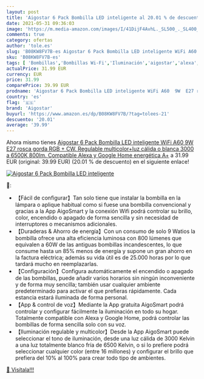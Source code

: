```yaml
---
layout: post
title: 'Aigostar 6 Pack Bombilla LED inteligente al 20.01 % de descuento'
date: 2021-05-31 09:36:03
image: 'https://m.media-amazon.com/images/I/41DijF4AvhL._SL500_._SL400_.jpg'
comments: true
category: ofertas
author: 'tole.es'
slug: 'B08KW8FV7B-es Aigostar 6 Pack Bombilla LED inteligente WiFi A60 9W E27...'
sku: 'B08KW8FV7B-es'
tags: [ 'Bombillas','Bombillas Wi-Fi','Iluminación','aigostar','alexa','google','home', ]
actualPrice: 31.99 EUR
currency: EUR
price: 31.99
comparePrice: 39.99 EUR
prodname: 'Aigostar 6 Pack Bombilla LED inteligente WiFi A60  9W  E27 rosca gorda  RGB + CW. Regulable multicolor+luz cálida o blanca 3000 a 6500K  800lm. Compatible Alexa y Google Home  energética A+'
country: 'es'
flag: '🇪🇸'
brand: 'Aigostar'
buyurl: 'https://www.amazon.es/dp/B08KW8FV7B/?tag=tolees-21'
descuento: '20.01'
average: '39.99'
---
```


Ahora mismo tienes [Aigostar 6 Pack Bombilla LED inteligente WiFi A60  9W  E27 rosca gorda  RGB + CW. Regulable multicolor+luz cálida o blanca 3000 a 6500K  800lm. Compatible Alexa y Google Home  energética A+](https://www.amazon.es/dp/B08KW8FV7B/?tag=tolees-21) a 31.99 EUR (original: 39.99 EUR) (20.01 %  de descuento) en el siguiente enlace!

[![Aigostar 6 Pack Bombilla LED inteligente](https://m.media-amazon.com/images/I/41DijF4AvhL._SL500_._SL400_.jpg)](https://www.amazon.es/dp/B08KW8FV7B/?tag=tolees-21)

🔎:

- 【Fácil de configurar】Tan solo tiene que instalar la bombilla en la lámpara o aplique habitual como si fuese una bombilla convencional y gracias a la App AigoSmart y la conexión Wifi podrá controlar su brillo, color, encendido o apagado de forma sencilla y sin necesidad de interruptores o mecanismos adicionales.
- 【Duraderas & Ahorro de energía】Con un consumo de solo 9 Watios la bombilla ofrece una alta eficiencia luminosa con 800 lúmenes que equivalen a 60W de las antiguas bombillas incandescentes, lo que consume hasta un 85% menos de energía y supone un gran ahorro en la factura eléctrica; además su vida útil es de 25.000 horas por lo que tardará mucho en reemplazarlas.
- 【Configuración】Configura automáticamente el encendido o apagado de las bombillas, puede añadir varios horarios sin ningún inconveniente y de forma muy sencilla; también usar cualquier ambiente predeterminado para activar el que prefieras rápidamente. Cada estancia estará iluminada de forma personal.
- 【App & control de voz】Mediante la App gratuita AigoSmart podrá controlar y configurar fácilmente la iluminación en todo su hogar. Totalmente compatible con Alexa y Google Home, podrá controlar las bombillas de forma sencilla solo con su voz.
- 【Iluminación regulable y multicolor】Desde la App AigoSmart puede seleccionar el tono de iluminación, desde una luz cálida de 3000 Kelvin a una luz totalmente blanco fría de 6500 Kelvin, o si lo prefiere podrá seleccionar cualquier color (entre 16 millones) y configurar el brillo que prefiera del 10% al 100% para crear todo tipo de ambientes.

[🛒 Visítala!!!](https://www.amazon.es/dp/B08KW8FV7B/?tag=tolees-21)
